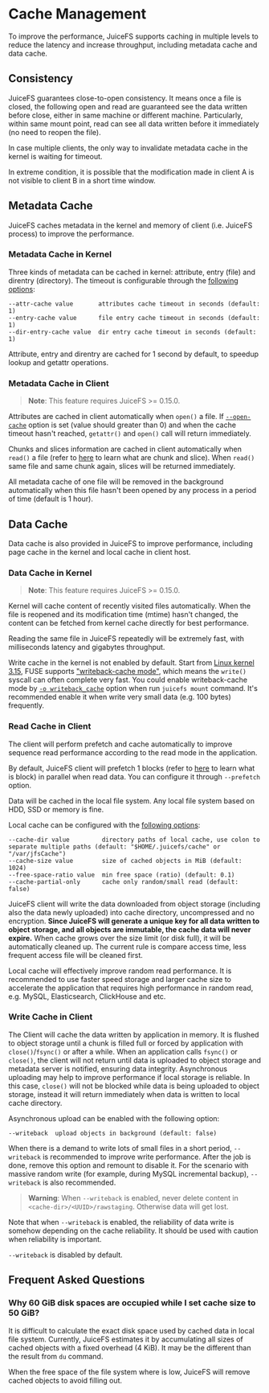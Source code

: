 # Cache Management

To improve the performance, JuiceFS supports caching in multiple levels to reduce the latency and increase throughput, including metadata cache and data cache.

## Consistency

JuiceFS guarantees close-to-open consistency. It means once a file is closed, the following open and read are guaranteed see the data written before close, either in same machine or different machine. Particularly, within same mount point, read can see all data written before it immediately (no need to reopen the file).

In case multiple clients, the only way to invalidate metadata cache in the kernel is waiting for timeout.

In extreme condition, it is possible that the modification made in client A is not visible to client B in a short time window.

## Metadata Cache

JuiceFS caches metadata in the kernel and memory of client (i.e. JuiceFS process) to improve the performance.

### Metadata Cache in Kernel

Three kinds of metadata can be cached in kernel: attribute, entry (file) and direntry (directory). The timeout is configurable through the [following options](command_reference.md#juicefs-mount):

```
--attr-cache value       attributes cache timeout in seconds (default: 1)
--entry-cache value      file entry cache timeout in seconds (default: 1)
--dir-entry-cache value  dir entry cache timeout in seconds (default: 1)
```

Attribute, entry and direntry are cached for 1 second by default, to speedup lookup and getattr operations.

### Metadata Cache in Client

> **Note**: This feature requires JuiceFS >= 0.15.0.

Attributes are cached in client automatically when `open()` a file. If [`--open-cache`](command_reference.md#juicefs-mount) option is set (value should greater than 0) and when the cache timeout hasn't reached, `getattr()` and `open()` call will return immediately.

Chunks and slices information are cached in client automatically when `read()` a file (refer to [here](how_juicefs_store_files.md) to learn what are chunk and slice). When `read()` same file and same chunk again, slices will be returned immediately.

All metadata cache of one file will be removed in the background automatically when this file hasn't been opened by any process in a period of time (default is 1 hour).

## Data Cache

Data cache is also provided in JuiceFS to improve performance, including page cache in the kernel and local cache in client host.

### Data Cache in Kernel

> **Note**: This feature requires JuiceFS >= 0.15.0.

Kernel will cache content of recently visited files automatically. When the file is reopened and its modification time (mtime) hasn't changed, the content can be fetched from kernel cache directly for best performance.

Reading the same file in JuiceFS repeatedly will be extremely fast, with milliseconds latency and gigabytes throughput.

Write cache in the kernel is not enabled by default. Start from [Linux kernel 3.15](https://github.com/torvalds/linux/commit/4d99ff8f12e), FUSE supports ["writeback-cache mode"](https://www.kernel.org/doc/Documentation/filesystems/fuse-io.txt), which means the `write()` syscall can often complete very fast. You could enable writeback-cache mode by [`-o writeback_cache`](fuse_mount_options.md#writeback_cache) option when run `juicefs mount` command. It's recommended enable it when write very small data (e.g. 100 bytes) frequently.

### Read Cache in Client

The client will perform prefetch and cache automatically to improve sequence read performance according to the read mode in the application.

By default, JuiceFS client will prefetch 1 blocks (refer to [here](how_juicefs_store_files.md) to learn what is block) in parallel when read data. You can configure it through `--prefetch` option.

Data will be cached in the local file system. Any local file system based on HDD, SSD or memory is fine.

Local cache can be configured with the [following options](command_reference.md#juicefs-mount):

```
--cache-dir value         directory paths of local cache, use colon to separate multiple paths (default: "$HOME/.juicefs/cache" or "/var/jfsCache")
--cache-size value        size of cached objects in MiB (default: 1024)
--free-space-ratio value  min free space (ratio) (default: 0.1)
--cache-partial-only      cache only random/small read (default: false)
```

JuiceFS client will write the data downloaded from object storage (including also the data newly uploaded) into cache directory, uncompressed and no encryption. **Since JuiceFS will generate a unique key for all data written to object storage, and all objects are immutable, the cache data will never expire.** When cache grows over the size limit (or disk full), it will be automatically cleaned up. The current rule is compare access time, less frequent access file will be cleaned first.

Local cache will effectively improve random read performance. It is recommended to use faster speed storage and larger cache size to accelerate the application that requires high performance in random read, e.g. MySQL, Elasticsearch, ClickHouse and etc.

### Write Cache in Client

The Client will cache the data written by application in memory. It is flushed to object storage until a chunk is filled full or forced by application with `close()`/`fsync()` or after a while. When an application calls `fsync()` or `close()`, the client will not return until data is uploaded to object storage and metadata server is notified, ensuring data integrity. Asynchronous uploading may help to improve performance if local storage is reliable. In this case, `close()` will not be blocked while data is being uploaded to object storage, instead it will return immediately when data is written to local cache directory.

Asynchronous upload can be enabled with the following option:

```
--writeback  upload objects in background (default: false)
```

When there is a demand to write lots of small files in a short period, `--writeback` is recommended to improve write performance. After the job is done, remove this option and remount to disable it. For the scenario with massive random write (for example, during MySQL incremental backup), `--writeback` is also recommended.

> **Warning**: When `--writeback` is enabled, never delete content in `<cache-dir>/<UUID>/rawstaging`. Otherwise data will get lost.

Note that when `--writeback` is enabled, the reliability of data write is somehow depending on the cache reliability. It should be used with caution when reliability is important.

`--writeback` is disabled by default.

## Frequent Asked Questions

### Why 60 GiB disk spaces are occupied while I set cache size to 50 GiB?

It is difficult to calculate the exact disk space used by cached data in local file system. Currently, JuiceFS estimates it by accumulating all sizes of cached objects with a fixed overhead (4 KiB). It may be the different than the result from `du` command.

When the free space of the file system where is low, JuiceFS will remove cached objects to avoid filling out.
